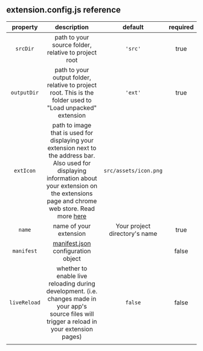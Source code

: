 ## extension.config.js reference

|   property   |                                                                                                                            description                                                                                                                            |            default            | required |
| :----------: | :---------------------------------------------------------------------------------------------------------------------------------------------------------------------------------------------------------------------------------------------------------------: | :---------------------------: | :------: |
|   `srcDir`   |                                                                                                       path to your source folder, relative to project root                                                                                                        |            `'src'`            |   true   |
| `outputDir`  |                                                                            path to your output folder, relative to project root. This is the folder used to "Load unpacked" extension                                                                             |            `'ext'`            |   true   |
|  `extIcon`   | path to image that is used for displaying your extension next to the address bar. Also used for displaying information about your extension on the extensions page and chrome web store. Read more [here](https://developer.chrome.com/extensions/manifest/icons) |     `src/assets/icon.png`     |          |
|    `name`    |                                                                                                                      name of your extension                                                                                                                       | Your project directory's name |   true   |
|  `manifest`  |                                                                                     [manifest.json](https://developer.chrome.com/extensions/manifest)    configuration object                                                                                     |                               |  false   |
| `liveReload` |                                                         whether to enable live reloading during development. (i.e. changes made in your app's source files will trigger a reload in your extension pages)                                                         |            `false`            |  false   |
|              |                                                                                                                                                                                                                                                                   |                               |          |

